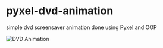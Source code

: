 # pyxel-dvd-animation

simple dvd screensaver animation done using [Pyxel](https://github.com/kitao/pyxel) and OOP

![DVD Animation](https://github.com/meezlung/pyxel-dvd-animation/assets/65329581/3d6d512c-1c1c-4ede-aa8e-6e1011bc4c3a)

